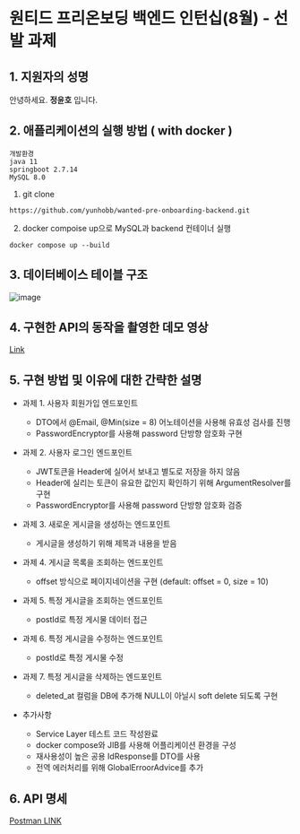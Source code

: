 # 원티드 프리온보딩 백엔드 인턴십(8월) - 선발 과제


## 1. 지원자의 성명
안녕하세요. **정윤호** 입니다.

## 2. 애플리케이션의 실행 방법 ( with docker )
```text
개발환경 
java 11
springboot 2.7.14
MySQL 8.0
```

1. git clone
```text
https://github.com/yunhobb/wanted-pre-onboarding-backend.git
```
2. docker compoise up으로 MySQL과 backend 컨테이너 실행
```text
docker compose up --build 
```

## 3. 데이터베이스 테이블 구조 
![image](https://github.com/yunhobb/wanted-pre-onboarding-backend/assets/87285536/3aec55c0-841c-4b5d-8799-13525e59ba37)


## 4. 구현한 API의 동작을 촬영한 데모 영상
[Link](https://drive.google.com/file/d/18XLTILW1Qd6wIPRJz0CQHE51fBfdmiNi/view?usp=share_link)

## 5. 구현 방법 및 이유에 대한 간략한 설명

* 과제 1. 사용자 회원가입 엔드포인트
  * DTO에서 @Email, @Min(size = 8) 어노테이션을 사용해 유효성 검사를 진행
  * PasswordEncryptor를 사용해 password 단방향 암호화 구현

* 과제 2. 사용자 로그인 엔드포인트
  * JWT토큰을 Header에 실어서 보내고 별도로 저장을 하지 않음
  * Header에 실리는 토큰이 유요한 값인지 확인하기 위해 ArgumentResolver를 구현
  * PasswordEncryptor를 사용해 password 단방향 암호화 검증
  
* 과제 3. 새로운 게시글을 생성하는 엔드포인트
  * 게시글을 생성하기 위해 제목과 내용을 받음
  
* 과제 4. 게시글 목록을 조회하는 엔드포인트
  * offset 방식으로 페이지네이션을 구현 (default: offset = 0, size = 10)

* 과제 5. 특정 게시글을 조회하는 엔드포인트
  * postId로 특정 게시물 데이터 접근
* 과제 6. 특정 게시글을 수정하는 엔드포인트
  * postId로 특정 게시물 수정
* 과제 7. 특정 게시글을 삭제하는 엔드포인트
  * deleted_at 컬럼을 DB에 추가해 NULL이 아닐시 soft delete 되도록 구현 
* 추가사항
  * Service Layer 테스트 코드 작성완료 
  * docker compose와 JIB를 사용해 어플리케이션 환경을 구성
  * 재사용성이 높은 공용 IdResponse를 DTO를 사용 
  * 전역 에러처리를 위해 GlobalErroorAdvice를 추가
  




## 6. API 명세
[Postman LINK](https://documenter.getpostman.com/view/21887547/2s9Y5QzkMD)
